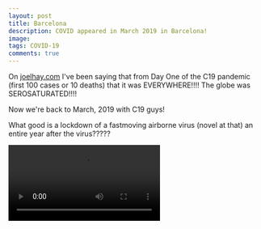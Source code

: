 ```yaml
---
layout: post
title: Barcelona
description: COVID appeared in March 2019 in Barcelona!
image: 
tags: COVID-19
comments: true
---
```

On [joelhay.com](joelhay.com) I've been saying that from Day One of the C19 pandemic (first 100 cases
or 10 deaths) that it was EVERYWHERE!!!! The globe was SEROSATURATED!!!!

Now we're back to March, 2019 with C19 guys!

What good is a lockdown of a fastmoving airborne virus (novel at that) an entire year after the virus?????

<video controls="" autoplay="" name="media"><source src="https://www.catalannews.com/images/cna/videos/2020/06/torra%20xxss.mp4" type="video/mp4"></video>